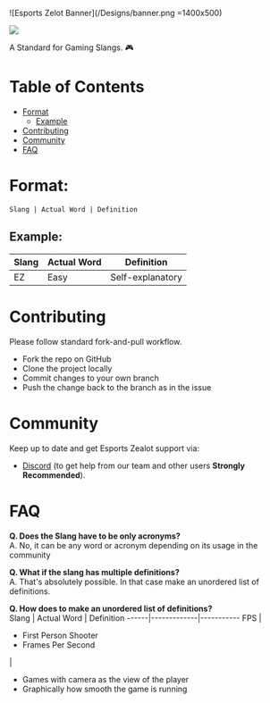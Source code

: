 ![Esports Zelot Banner](/Designs/banner.png =1400x500)

<p>
<img src="https://img.shields.io/badge/hacktoberfest-2020-ff69b4">
</p>

A Standard for Gaming Slangs. :video_game:

# Table of Contents

- [Format](#format)
  - [Example](#example)
- [Contributing](#contributing)
- [Community](#community)
- [FAQ](#faq)

# Format:

```
Slang | Actual Word | Definition
```

## Example:

Slang | Actual Word | Definition
------|-------------|-----------
EZ | Easy | Self-explanatory


# Contributing

Please follow standard fork-and-pull workflow.
- Fork the repo on GitHub
- Clone the project locally
- Commit changes to your own branch
- Push the change back to the branch as in the issue

# Community

Keep up to date and get Esports Zealot support via:<br>
- [Discord](https://discord.gg/42pvfZ2) (to get help from our team and other users **Strongly Recommended**).

# FAQ

**Q. Does the Slang have to be only acronyms?<br>**
A. No, it can be any word or acronym depending on its usage in the community

**Q. What if the slang has multiple definitions?<br>**
A. That's absolutely possible. In that case make an unordered list of definitions.

**Q. How does to make an unordered list of definitions?<br>**
Slang | Actual Word | Definition
------|-------------|-----------
FPS | <ul><li>First Person Shooter</li><li>Frames Per Second</li></ul> | <ul><li>Games with camera as the view of the player</li><li>Graphically how smooth the game is running</li></ul>
